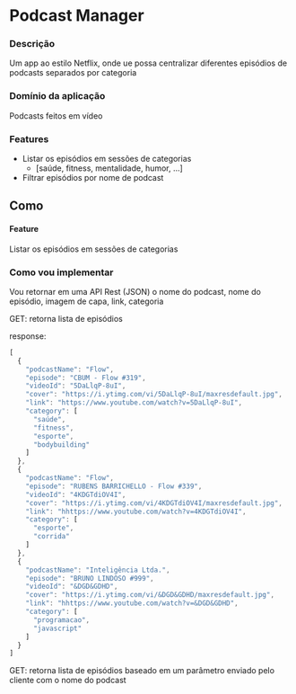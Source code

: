 # Podcast Manager

### Descrição

Um app ao estilo Netflix, onde ue possa centralizar diferentes episódios de podcasts separados por categoria

### Domínio da aplicação

Podcasts feitos em vídeo

### Features

- Listar os episódios em sessões de categorias
  - [saúde, fitness, mentalidade, humor, ...]
- Filtrar episódios por nome de podcast

## Como

#### Feature
  
Listar os episódios em sessões de categorias

### Como vou implementar
  
Vou retornar em uma API Rest (JSON) o nome do podcast, nome do episódio, imagem de capa, link, categoria

GET: retorna lista de episódios

response:
```js
[
  {
    "podcastName": "Flow",
    "episode": "CBUM - Flow #319",
    "videoId": "5DaLlqP-8uI",
    "cover": "https://i.ytimg.com/vi/5DaLlqP-8uI/maxresdefault.jpg",
    "link": "https://www.youtube.com/watch?v=5DaLlqP-8uI",
    "category": [
      "saúde",
      "fitness",
      "esporte",
      "bodybuilding"
    ]
  },
  {
    "podcastName": "Flow",
    "episode": "RUBENS BARRICHELLO - Flow #339",
    "videoId": "4KDGTdiOV4I",
    "cover": "https://i.ytimg.com/vi/4KDGTdiOV4I/maxresdefault.jpg",
    "link": "hhttps://www.youtube.com/watch?v=4KDGTdiOV4I",
    "category": [
      "esporte",
      "corrida"
    ]
  },
  {
    "podcastName": "Inteligência Ltda.",
    "episode": "BRUNO LINDOSO #999",
    "videoId": "&DGD&GDHD",
    "cover": "https://i.ytimg.com/vi/&DGD&GDHD/maxresdefault.jpg",
    "link": "hhttps://www.youtube.com/watch?v=&DGD&GDHD",
    "category": [
      "programacao",
      "javascript"
    ]
  }
]
```

GET: retorna lista de episódios baseado em um parâmetro enviado pelo cliente com o nome do podcast